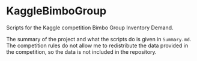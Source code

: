 # KaggleBimboGroup
Scripts for the Kaggle competition Bimbo Group Inventory Demand.

The summary of the project and what the scripts do is given in `Summary.md`. The competition rules do not allow me to redistribute the data provided in the competition, so the data is not included in the repository.
